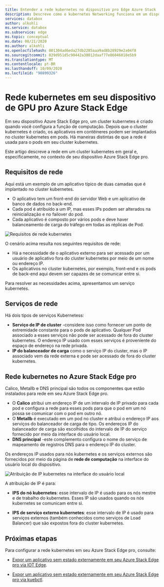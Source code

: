 ```yaml
---
title: Entender a rede kubernetes no dispositivo pro Edge Azure Stack | Microsoft Docs
description: Descreve como o kubernetes Networking funciona em um dispositivo Azure Stack Edge pro.
services: databox
author: alkohli
ms.service: databox
ms.subservice: edge
ms.topic: conceptual
ms.date: 08/21/2020
ms.author: alkohli
ms.openlocfilehash: 001304ad6eda27db2285aaa9ad8b28929e2a04f8
ms.sourcegitcommit: 829d951d5c90442a38012daaf77e86046018e5b9
ms.translationtype: MT
ms.contentlocale: pt-BR
ms.lasthandoff: 10/09/2020
ms.locfileid: "90899326"
---
```

# <a name="kubernetes-networking-in-your-azure-stack-edge-pro-gpu-device"></a>Rede kubernetes em seu dispositivo de GPU pro Azure Stack Edge

Em seu dispositivo Azure Stack Edge pro, um cluster kubernetes é criado quando você configura a função de computação. Depois que o cluster kubernetes é criado, os aplicativos em contêineres podem ser implantados no cluster kubernetes em pods. Há maneiras distintas de que a rede é usada para o pods em seu cluster kubernetes. 

Este artigo descreve a rede em um cluster kubernetes em geral e, especificamente, no contexto de seu dispositivo Azure Stack Edge pro. 

## <a name="networking-requirements"></a>Requisitos de rede

Aqui está um exemplo de um aplicativo típico de duas camadas que é implantado no cluster kubernetes.

- O aplicativo tem um front-end do servidor Web e um aplicativo de banco de dados no back-end. 
- Cada pod é atribuído a um IP, mas esses IPs podem ser alterados na reinicialização e no failover do pod. 
- Cada aplicativo é composto por vários pods e deve haver balanceamento de carga do tráfego em todas as réplicas de Pod. 

![Requisitos de rede kubernetes](./media/azure-stack-edge-gpu-kubernetes-networking/kubernetes-networking-1.png)

O cenário acima resulta nos seguintes requisitos de rede:

 - Há a necessidade de o aplicativo externo para ser acessado por um usuário de aplicativo fora do cluster kubernetes por meio de um nome ou endereço IP. 
 - Os aplicativos no cluster kubernetes, por exemplo, front-end e os pods de back-end aqui devem ser capazes de se comunicar entre si.

Para resolver as necessidades acima, apresentamos um serviço kubernetes. 


## <a name="networking-services"></a>Serviços de rede

Há dois tipos de serviços Kubernetess: 

- **Serviço de IP de cluster** -considere isso como fornecer um ponto de extremidade constante para o pods de aplicativo. Qualquer Pod associado a esses serviços não pode ser acessado de fora do cluster kubernetes. O endereço IP usado com esses serviços é proveniente do espaço de endereço na rede privada. 
- **IP do balanceador de carga** como o serviço IP do cluster, mas o IP associado vem da rede externa e pode ser acessado de fora do cluster kubernetes.


<!--## Networking example for an app


![Kubernetes networking example](./media/azure-stack-edge-gpu-kubernetes-networking/kubernetes-networking-2.png)

Each of these applications pods has a label associated with it. For example, the web server application pods have a label `app = WS` and the service has a label selector which the same as `app = WS`. Whenever a service of type load balancer or cluster IP is created, there is a control loop that runs in the master and publishes an endpoint corresponding to this service. This service uses a combination of labels and label selectors to discover the pods associated with this service. As a pod gets created, the new endpoint for the pod is added to the endpoint mapping. Whenever a pod is deleted, it gets deleted from the endpoint mapping. Using this endpoint controller, the service has a most up-to-date view of the pods that make up this application.

For discovery of applications within the cluster, Kubernetes cluster has an inbuilt DNS server pod. This is a cluster DNS that resolves service names to cluster IP. Anytime a cluster IP service is created, a DNS record is added to the DNS server that maps the name of the service to the cluster internal IP. That is how the applications within the cluster can discover each other. For load balancing, there is also the `kube-proxy`. This runs on every node and captures the traffic that comes in through the cluster IP and then distributes the traffic across the pods. 

When an application or the end user would first use the IP address associated with the service of type load balancer to discover the service. Then it would use the label select `app = WS` to discover the pods associated with the application. The `kube-proxy` component would then distribute the traffic and ensure that it hits one of the web server application pods. If the web server app wanted to talk to the database app, then it would simply use the name of the service and using the name and the DNS server pod, resolve the name to an IP address. Again using labels and label selector, it would discover the pods associated with the database application. The `kube-proxy` would then distribute the traffic across each of the database app nodes.-->


## <a name="kubernetes-networking-on-azure-stack-edge-pro"></a>Rede kubernetes no Azure Stack Edge pro

Calico, Metallb e DNS principal são todos os componentes que estão instalados para rede em seu Azure Stack Edge pro. 

- O **Calico** atribui um endereço IP de um intervalo de IP privado para cada pod e configura a rede para esses pods para que o pod em um nó possa se comunicar com o pod em outro nó. 
- O **Metallb** é executado em um pod no cluster e atribui o endereço IP aos serviços do balanceador de carga de tipo. Os endereços IP do balanceador de carga são escolhidos do intervalo de IP do serviço fornecido por meio da interface do usuário local. 
- **DNS principal** -este complemento configura o nome do serviço de mapeamento de registros DNS para o endereço IP do cluster.

Os endereços IP usados para nós kubernetes e os serviços externos são fornecidos por meio da página de **rede de computação** na interface do usuário local do dispositivo.

![Atribuição de IP kubernetes na interface do usuário local](./media/azure-stack-edge-gpu-kubernetes-networking/kubernetes-ip-assignment-local-ui-1.png)

A atribuição de IP é para:

- **IPS do nó kubernetes**: esse intervalo de IP é usado para os nós mestre e de trabalho do kubernetes. Esses IP são usados quando os nós kubernetes se comunicam entre si.

- **IPS de serviço externo kubernetes**: esse intervalo de IP é usado para serviços externos (também conhecidos como serviços de Load Balancer) que são expostos fora do cluster kubernetes.  


## <a name="next-steps"></a>Próximas etapas

Para configurar a rede kubernetes em seu Azure Stack Edge pro, consulte:

- [Expor um aplicativo sem estado externamente em seu Azure Stack Edge pro via IOT Edge](azure-stack-edge-gpu-deploy-stateless-application-iot-edge-module.md).

- [Expor um aplicativo sem estado externamente em seu Azure Stack Edge pro via kuebctl](azure-stack-edge-j-series-deploy-stateless-application-kubernetes.md).
